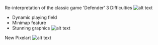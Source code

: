 Re-interpretation of the classic game 'Defender'
3 Difficulties
![alt text](https://github.com/NickThomas055/Defender_Nick_Thomas/blob/main/Def1.jpg?raw=true)

 - Dynamic playing field
 - Minimap feature
 - Stunning graphics
![alt text](https://github.com/NickThomas055/Defender_Nick_Thomas/blob/main/Def2.jpg?raw=true)

New Pixelart
![alt text](https://github.com/NickThomas055/Defender_Nick_Thomas/blob/main/Def3.jpg?raw=true)
